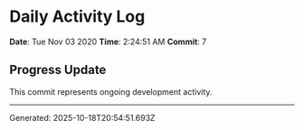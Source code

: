 # Daily Activity Log

**Date**: Tue Nov 03 2020
**Time**: 2:24:51 AM
**Commit**: 7

## Progress Update

This commit represents ongoing development activity.

---
Generated: 2025-10-18T20:54:51.693Z
